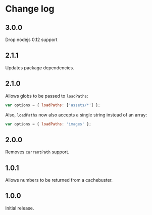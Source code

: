 # Change log

## 3.0.0

Drop nodejs 0.12 support

## 2.1.1

Updates package dependencies.

## 2.1.0

Allows globs to be passed to `loadPaths`:
```js
var options = { loadPaths: ['assets/*'] };
```

Also, `loadPaths` now also accepts a single string instead of an array:
```js
var options = { loadPaths: 'images' };
```

## 2.0.0

Removes `currentPath` support.

## 1.0.1

Allows numbers to be returned from a cachebuster.

## 1.0.0

Initial release.
